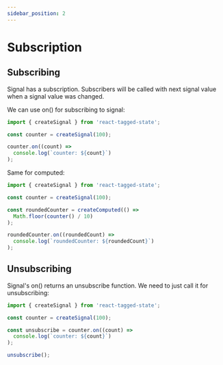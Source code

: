 ```yaml
---
sidebar_position: 2
---
```


# Subscription


## Subscribing

Signal has a subscription. Subscribers will be called with next signal value when a signal value was changed.

We can use on() for subscribing to signal:

```typescript
import { createSignal } from 'react-tagged-state';

const counter = createSignal(100);

counter.on((count) =>
  console.log(`counter: ${count}`)
);
```

Same for computed:

```typescript
import { createSignal } from 'react-tagged-state';

const counter = createSignal(100);

const roundedCounter = createComputed(() =>
  Math.floor(counter() / 10)
);

roundedCounter.on((roundedCount) =>
  console.log(`roundedCounter: ${roundedCount}`)
);
```


## Unsubscribing

Signal's on() returns an unsubscribe function. We need to just call it for unsubscribing:

```typescript
import { createSignal } from 'react-tagged-state';

const counter = createSignal(100);

const unsubscribe = counter.on((count) =>
  console.log(`counter: ${count}`)
);

unsubscribe();
```

